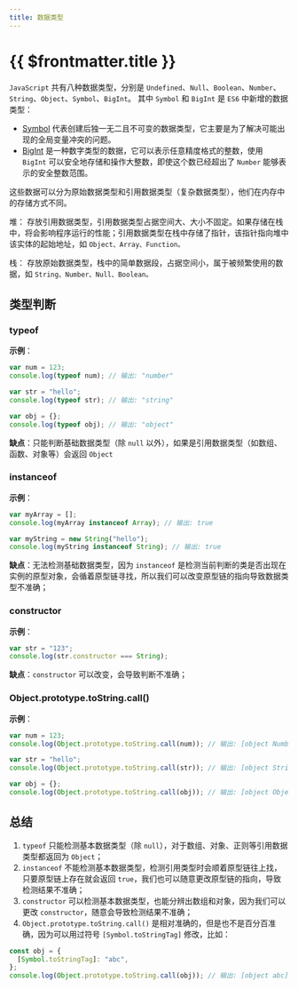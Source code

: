 ```yaml
---
title: 数据类型
---
```


# {{ $frontmatter.title }}

`JavaScript` 共有八种数据类型，分别是 `Undefined`、`Null`、`Boolean`、`Number`、`String`、`Object`、`Symbol`、`BigInt`。
其中 `Symbol` 和 `BigInt` 是 `ES6` 中新增的数据类型：

- [Symbol](https://es6.ruanyifeng.com/#docs/symbol) 代表创建后独一无二且不可变的数据类型，它主要是为了解决可能出现的全局变量冲突的问题。
- [BigInt](https://es6.ruanyifeng.com/#docs/number#BigInt-%E6%95%B0%E6%8D%AE%E7%B1%BB%E5%9E%8B) 是一种数字类型的数据，它可以表示任意精度格式的整数，使用 `BigInt` 可以安全地存储和操作大整数，即使这个数已经超出了 `Number` 能够表示的安全整数范围。

这些数据可以分为原始数据类型和引用数据类型（复杂数据类型），他们在内存中的存储方式不同。

堆： 存放引用数据类型，引用数据类型占据空间大、大小不固定。如果存储在栈中，将会影响程序运行的性能；引用数据类型在栈中存储了指针，该指针指向堆中该实体的起始地址，如 `Object、Array、Function。`

栈： 存放原始数据类型，栈中的简单数据段，占据空间小，属于被频繁使用的数据，如 `String、Number、Null、Boolean。`

## 类型判断

### typeof

**示例**：

```js
var num = 123;
console.log(typeof num); // 输出: "number"

var str = "hello";
console.log(typeof str); // 输出: "string"

var obj = {};
console.log(typeof obj); // 输出: "object"
```

**缺点**：只能判断基础数据类型（除 `null` 以外），如果是引用数据类型（如数组、函数、对象等）会返回 `Object`

### instanceof

**示例**：

```js
var myArray = [];
console.log(myArray instanceof Array); // 输出: true

var myString = new String("hello");
console.log(myString instanceof String); // 输出: true
```

**缺点**：无法检测基础数据类型，因为 `instanceof` 是检测当前判断的类是否出现在实例的原型对象，会循着原型链寻找，所以我们可以改变原型链的指向导致数据类型不准确；

### constructor

**示例**：

```js
var str = "123";
console.log(str.constructor === String);
```

**缺点**：`constructor` 可以改变，会导致判断不准确；

### Object.prototype.toString.call()

**示例**：

```js
var num = 123;
console.log(Object.prototype.toString.call(num)); // 输出: [object Number]

var str = "hello";
console.log(Object.prototype.toString.call(str)); // 输出: [object String]

var obj = {};
console.log(Object.prototype.toString.call(obj)); // 输出: [object Object]
```

## 总结

1. `typeof` 只能检测基本数据类型（除 `null`），对于数组、对象、正则等引用数据类型都返回为 `Object`；
2. `instanceof` 不能检测基本数据类型，检测引用类型时会顺着原型链往上找，只要原型链上存在就会返回 `true`，我们也可以随意更改原型链的指向，导致检测结果不准确；
3. `constructor` 可以检测基本数据类型，也能分辨出数组和对象，因为我们可以更改 `constructor`，随意会导致检测结果不准确；
4. `Object.prototype.toString.call()` 是相对准确的，但是也不是百分百准确，因为可以用过符号 `[Symbol.toStringTag]` 修改，比如：

```js
const obj = {
  [Symbol.toStringTag]: "abc",
};
console.log(Object.prototype.toString.call(obj)); // 输出: [object abc]
```

